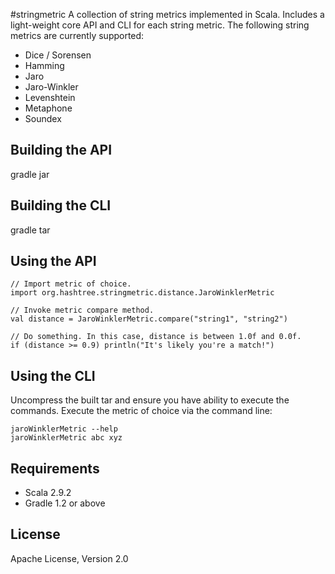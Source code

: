 #stringmetric
A collection of string metrics implemented in Scala. Includes a light-weight core API and CLI for each string metric. The following string metrics are currently supported:

* Dice / Sorensen
* Hamming
* Jaro
* Jaro-Winkler
* Levenshtein
* Metaphone
* Soundex

## Building the API
gradle jar

## Building the CLI
gradle tar

## Using the API
`// Import metric of choice.`  
`import org.hashtree.stringmetric.distance.JaroWinklerMetric`  

`// Invoke metric compare method.`  
`val distance = JaroWinklerMetric.compare("string1", "string2")`

`// Do something. In this case, distance is between 1.0f and 0.0f.`  
`if (distance >= 0.9) println("It's likely you're a match!")`

## Using the CLI
Uncompress the built tar and ensure you have ability to execute the commands. Execute the metric of choice via the command line:

`jaroWinklerMetric --help`  
`jaroWinklerMetric abc xyz`

## Requirements
* Scala 2.9.2
* Gradle 1.2 or above

## License
Apache License, Version 2.0